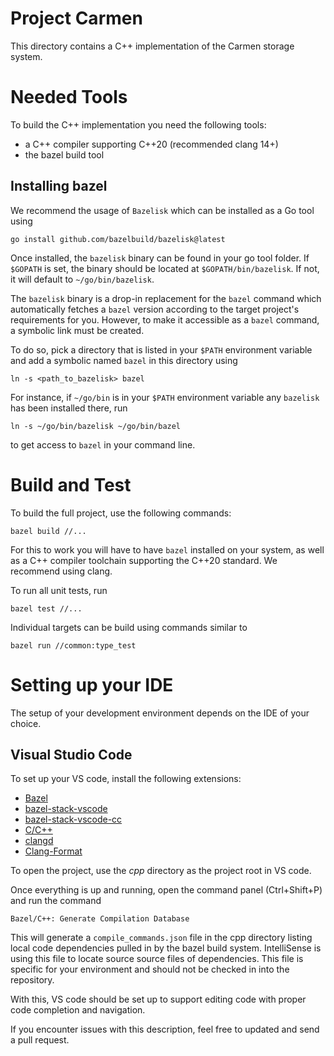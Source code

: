 # Project Carmen
This directory contains a C++ implementation of the Carmen storage system.

# Needed Tools
To build the C++ implementation you need the following tools:
 - a C++ compiler supporting C++20 (recommended clang 14+)
 - the bazel build tool

## Installing bazel
We recommend the usage of `Bazelisk` which can be installed as a Go tool using
```
go install github.com/bazelbuild/bazelisk@latest
```
Once installed, the `bazelisk` binary can be found in your go tool folder. If
`$GOPATH` is set, the binary should be located at `$GOPATH/bin/bazelisk`. If
not, it will default to `~/go/bin/bazelisk`.

The `bazelisk` binary is a drop-in replacement for the `bazel` command which
automatically fetches a `bazel` version according to the target project's
requirements for you. However, to make it accessible as a `bazel` command, a
symbolic link must be created.

To do so, pick a directory that is listed in your `$PATH` environment variable
and add a symbolic named `bazel` in this directory using
```
ln -s <path_to_bazelisk> bazel
```
For instance, if `~/go/bin` is in your `$PATH` environment variable any
`bazelisk` has been installed there, run
```
ln -s ~/go/bin/bazelisk ~/go/bin/bazel
```
to get access to `bazel` in your command line.

# Build and Test
To build the full project, use the following commands:
```
bazel build //...
```

For this to work you will have to have `bazel` installed on your system,
as well as a C++ compiler toolchain supporting the C++20 standard. We
recommend using clang.

To run all unit tests, run
```
bazel test //...
```

Individual targets can be build using commands similar to
```
bazel run //common:type_test
```

# Setting up your IDE
The setup of your development environment depends on the IDE of your choice.

## Visual Studio Code
To set up your VS code, install the following extensions:
 - [Bazel](https://marketplace.visualstudio.com/items?itemName=BazelBuild.vscode-bazel)
 - [bazel-stack-vscode](https://marketplace.visualstudio.com/items?itemName=StackBuild.bazel-stack-vscode)
 - [bazel-stack-vscode-cc](https://marketplace.visualstudio.com/items?itemName=StackBuild.bazel-stack-vscode-cc)
 - [C/C++](https://marketplace.visualstudio.com/items?itemName=ms-vscode.cpptools)
 - [clangd](https://marketplace.visualstudio.com/items?itemName=llvm-vs-code-extensions.vscode-clangd)
 - [Clang-Format](https://marketplace.visualstudio.com/items?itemName=xaver.clang-format)

To open the project, use the *cpp* directory as the project root in VS code.

Once everything is up and running, open the command panel (Ctrl+Shift+P) and run the command
```
Bazel/C++: Generate Compilation Database
```
This will generate a `compile_commands.json` file in the cpp directory listing local code
dependencies pulled in by the bazel build system. IntelliSense is using this file to locate
source source files of dependencies. This file is specific for your environment and should
not be checked in into the repository.

With this, VS code should be set up to support editing code with proper code completion and
navigation.

If you encounter issues with this description, feel free to updated and send a pull request.